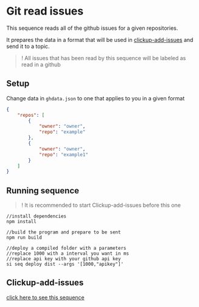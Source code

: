 # Git read issues

This sequence reads all of the github issues for a given repositories.

It prepares the data in a format that will be used in [clickup-add-issues]() and send it to a topic.

> ! All issues that has been read by this sequence will be labeled as read in a github

## Setup

Change data in `ghdata.json` to one that applies to you in a given format

```json
{
    "repos": [
        {
            "owner": "owner",
            "repo": "example"
        },
        {
            "owner": "owner",
            "repo": "example1"
        }
    ]
}
```

## Running sequence
>! It is recommended to start Clickup-add-issues before this one

```
//install dependencies
npm install

//build the program and prepare to be sent
npm run build

//deploy a compiled folder with a parameters
//replace 1000 with a interval you want in ms
//replace api key with your github api key
si seq deploy dist --args '[1000,"apikey"]'
```

## Clickup-add-issues

[click here to see this sequence]()
